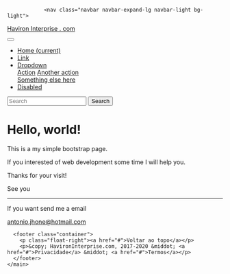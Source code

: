 
<html lang="en"> 
<head> 

<!-- Required meta tags --> 																<meta charset="utf-8"> 
<meta name="viewport" content="width=device-width, initial-scale=1, shrink-to-fit=no"> 

<!-- Bootstrap CSS --> 
<link rel="stylesheet" href="https://stackpath.bootstrapcdn.com/bootstrap/4.5.2/css/bootstrap.min.css" integrity="sha384-JcKb8q3iqJ61gNV9KGb8thSsNjpSL0n8PARn9HuZOnIxN0hoP+VmmDGMN5t9UJ0Z" crossorigin="anonymous"> 

<title>Hello, world!</title> 

</head> 

<body> 

				<nav class="navbar navbar-expand-lg navbar-light bg-light">

<a class="navbar-brand" href="#">Haviron Interprise . com</a>

<button class="navbar-toggler" type="button" data-toggle="collapse" data-target="#navbarSupportedContent" aria-controls="navbarSupportedContent" aria-expanded="false" aria-label="Toggle navigation">
				<span class="navbar-toggler-icon"></span>
</button>

<div class="collapse navbar-collapse" id="navbarSupportedContent">
    <ul class="navbar-nav mr-auto">
      <li class="nav-item active">
        <a class="nav-link" href="#">Home <span class="sr-only">(current)</span></a>
      </li>
      <li class="nav-item">
        <a class="nav-link disabled" href="#">Link</a>
      </li>
      <li class="nav-item dropdown">
        <a class="nav-link dropdown-toggle disabled" href="#" id="navbarDropdown" role="button" data-toggle="dropdown" aria-haspopup="true" aria-expanded="false">
          Dropdown
        </a>
        <div class="dropdown-menu" aria-labelledby="navbarDropdown">
          <a class="dropdown-item" href="#">Action</a>
          <a class="dropdown-item" href="#">Another action</a>
          <div class="dropdown-divider"></div>
          <a class="dropdown-item" href="#">Something else here</a>
        </div>
      </li>
      <li class="nav-item">
        <a class="nav-link disabled" href="#" tabindex="-1" aria-disabled="true">Disabled</a>
      </li>
    </ul>
    <form class="form-inline my-2 my-lg-0">
      <input class="form-control mr-sm-2" type="search" placeholder="Search" aria-label="Search">
      <button class="btn btn-outline-success my-2 my-sm-0" type="submit">Search</button>
    </form>
  </div>
</nav>

<div class="jumbotron">
  <h1 class="display-4">Hello, world!</h1>
  <p class="lead">This is a my simple bootstrap page.</p>
  <p class="lead">If you interested of web development some time I will help you.</p>
  <p class="lead">Thanks for your visit!</p>
  <p class="lead">See you</p>
  <hr class="my-4">
  <p>If you want send me a email</p>
  <a class="btn btn-primary btn-lg" href="#" role="button">antonio.jhone@hotmail.com</a>
</div>

<!-- FOOTER -->
      <footer class="container">
        <p class="float-right"><a href="#">Voltar ao topo</a></p>
        <p>&copy; HavironInterprise.com, 2017-2020 &middot; <a href="#">Privacidade</a> &middot; <a href="#">Termos</a></p>
      </footer>
    </main>


<!-- Optional JavaScript --> <!-- jQuery first, then Popper.js, then Bootstrap JS --> <script src="https://code.jquery.com/jquery-3.5.1.slim.min.js" integrity="sha384-DfXdz2htPH0lsSSs5nCTpuj/zy4C+OGpamoFVy38MVBnE+IbbVYUew+OrCXaRkfj" crossorigin="anonymous"></script> <script src="https://cdn.jsdelivr.net/npm/popper.js@1.16.1/dist/umd/popper.min.js" integrity="sha384-9/reFTGAW83EW2RDu2S0VKaIzap3H66lZH81PoYlFhbGU+6BZp6G7niu735Sk7lN" crossorigin="anonymous"></script> <script src="https://stackpath.bootstrapcdn.com/bootstrap/4.5.2/js/bootstrap.min.js" integrity="sha384-B4gt1jrGC7Jh4AgTPSdUtOBvfO8shuf57BaghqFfPlYxofvL8/KUEfYiJOMMV+rV" crossorigin="anonymous"></script> </body> </html>
